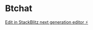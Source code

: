 # Btchat

[Edit in StackBlitz next generation editor ⚡️](https://stackblitz.com/~/github.com/samirale/Btchat)